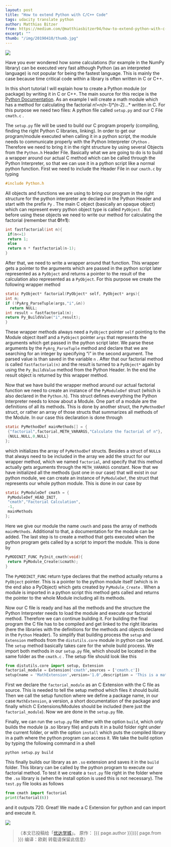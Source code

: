 ```yaml
---
layout: post
title: "How to extend Python with C/C++ Code"
tags: udacity translate python
author: Matthias Bitzer
from: https://medium.com/@matthiasbitzer94/how-to-extend-python-with-c-c-code-aa205417b2aa
excerpt: ""
thumb: "/img/20190410/thumb.jpg"
---
```

<img src="/img/20190410/000.png" /><br><small>
</small>

Have you ever wondered how some calculations (for example in the NumPy library) can be executed very fast although Python (as an interpreted language) is not popular for being the fastest language. This is mainly the case because time critical code within a library is often written in C or C++.

In this short tutorial I will explain how to create a Python module (or package) by writing it in C or C++. The main source for this recipe is the [Python Documentation](https://docs.python.org/3/extending/extending.html#a-simple-example). As an example I will create a math module which has a method for calculating the factorial **n!=n*(n-1)*(n-2)…** written in C. For this purpose we need two files: A python file called `setup.py` and our C File `cmath.c` .

The `setup.py` file will be used to build our C program properly (compiling, finding the right Python C libraries, linking). In order to get our program/module executed when calling it in a python script, the module needs to communicate properly with the Python Interpreter `CPython` . Therefore we need to bring it in the right structure by using several Objects from the `Python.h` Header File. Basically what we are going to do is to build a wrapper around our actual C method which can be called through the Python Interpreter, so that we can use it in a python script like a normal python function. First we need to include the Header File in our `cmath.c` by typing

```c
#include Python.h
```

All objects and functions we are using to bring our program in the right structure for the python interpreter are declared in the Python Header and start with the prefix `Py` . The main C object (basically an opaque object) which can represent every python object type is called `PyObject` . But before using these objects we need to write our method for calculating the factorial (remember that **0!=1**):

```c
int fastfactorial(int n){
 if(n<=1)
 return 1;
 else
 return n * fastfactorial(n-1);
}
```

After that, we need to write a wrapper around that function. This wrapper gets a pointer to the arguments which are passed in the python script later represented as a `PyObject` and returns a pointer to the result of the calculation also represented as a `PyObject`. For this purpose we create the following wrapper method

```C
static PyObject* factorial(PyObject* self, PyObject* args){
int n;
if (!PyArg_ParseTuple(args,"i",&n))
  return NULL;
int result = fastfactorial(n);
return Py_BuildValue("i",result);
}
```

These wrapper methods always need a `PyObject` pointer `self` pointing to the Module object itself and a `PyObject` pointer `args` that represents the arguments which get passed in the python script later. We parse these arguments by the `PyArg_ParseTuple` method and declare that we are searching for an integer by specifying “i” in the second argument. The parsed value is than saved in the variable `n` . After that our factorial method is called `fastfactorial(n)` and the result is turned to a `PyObject*` again by using the `Py_BuildValue` method from the Python Header. In the end the result object is returned by this wrapper method.

Now that we have build the wrapper method around our actual factorial function we need to create an instance of the `PyModuleDef` struct (which is also declared in the `Python.h`). This struct defines everything the Python Interpreter needs to know about a Module. One part of a module are the definitions of all its methods. This is done by another struct, the `PyMethodDef` struct, or rather an array of those structs that summarizes all methods of the Module. In our case this declaration is done through

```C
static PyMethodDef mainMethods[] = {
 {"factorial",factorial,METH_VARARGS,"Calculate the factorial of n"},
 {NULL,NULL,0,NULL}
};
```
which initializes the array of `PyMethodDef` structs. Besides a struct of `NULL`s that always need to be included in the array we add the struct for our wrapper method, which we named `factorial`, and specify that this method actually gets arguments through the `METH_VARARGS` constant. Now that we have initialized all the methods (just one in our case) that will exist in our python module, we can create an instance of `PyModuleDef`, the struct that represents our whole python module. This is done in our case by

```C
static PyModuleDef cmath = {
 PyModuleDef_HEAD_INIT,
 "cmath","Factorial Calculation",
 -1,
 mainMethods
};
```

Here we give our module the name `cmath` and pass the array of methods `mainMethods`. Additional to that, a documentation for the module can be added. The last step is to create a method that gets executed when the python program gets called by a script to import the module. This is done by

```C
PyMODINIT_FUNC PyInit_cmath(void){
 return PyModule_Create(&cmath);
}
```
The `PyMODINIT_FUNC` return type declares that the method actually returns a `PyObject` pointer. This is a pointer to the python module itself (which is in the end also a PyObject) which gets created by `PyModule_Create` . When a module is imported in a python script this method gets called and returns the pointer to the whole Module including all its methods.

Now our C file is ready and has all the methods and the structure the Python Interpreter needs to load the module and execute our factorial method. Therefore we can continue building it. For building the final program the C file has to be compiled and get linked to the right libraries (here the libraries with the definitions for the methods and objects declared in the `Python` Header). To simplify that building process the `setup` and `Extension` methods from the `distutils.core` module in python can be used. The `setup` method basically takes care for the whole build process. We import both methods in our `setup.py` file, which should be located in the same folder as the `cmath.c` . The setup file should look like this

```python
from distutils.core import setup, Extension
factorial_module = Extension('cmath',sources = ['cmath.c'])
setup(name = 'MathExtension',version='1.0',description = 'This is a math package',ext_modules = [factorial_module])
```

First we declare the `factorial_module` as an C Extension with the C file as source. This is needed to tell the setup method which files it should build. Then we call the setup function where we define a package name, in our case `MathExtension`, a version, a short documentation of the package and finally which C Extensions/Modules should be included (here just the `factorial_module`). Now we are done in the `setup.py` file.

Finally, we can run the `setup.py` file either with the option `build`, which only builds the module (a .so library file) and puts it in a build folder right under the current folder, or with the option `install` which puts the compiled library in a path where the python program can access it. We take the build option by typing the following command in a shell

```
python setup.py build
```

This finally builds our library as an `.so` extension and saves it in the `build` folder. This library can be called by the python program to execute our factorial method. To test it we create a `test.py` file right in the folder where the `.so` library is (when the install option is used this is not necessary). The `test.py` file looks as follows

```python
from cmath import factorial
print(factorial(6))
```

and it outputs 720. Great! We made a C Extension for python and can import and execute it.

<img src="/img/20190410/002.jpg" /><br><small>
</small>

>（本文已投稿给「[优达学城](https://cn.udacity.com)」。 原作： [{{ page.author }}]({{ page.from }}) 编译：欧剃 转载请保留此信息）
